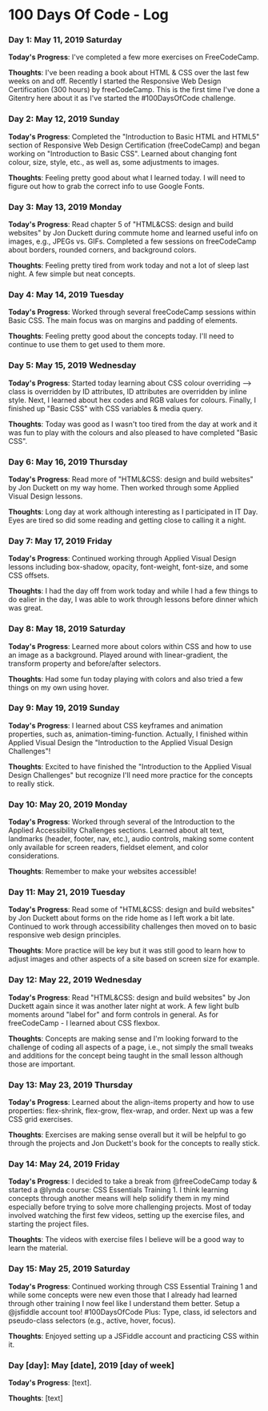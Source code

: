 # 100 Days Of Code - Log

### Day 1: May 11, 2019 Saturday

**Today's Progress**: I've completed a few more exercises on FreeCodeCamp.

**Thoughts**: I've been reading a book about HTML & CSS over the last few weeks on and off. Recently I started the Responsive Web Design Certification (300 hours) by freeCodeCamp. This is the first time I've done a Gitentry here about it as I've started the #100DaysOfCode challenge.

### Day 2: May 12, 2019 Sunday

**Today's Progress**: Completed the "Introduction to Basic HTML and HTML5" section of Responsive Web Design Certification (freeCodeCamp) and began working on "Introduction to Basic CSS". Learned about changing font colour, size, style, etc., as well as, some adjustments to images.

**Thoughts**: Feeling pretty good about what I learned today. I will need to figure out how to grab the correct info to use Google Fonts.


### Day 3: May 13, 2019 Monday

**Today's Progress**: Read chapter 5 of "HTML&CSS: design and build websites" by Jon Duckett during commute home and learned useful info on images, e.g., JPEGs vs. GIFs. Completed a few sessions on freeCodeCamp about borders, rounded corners, and background colors.

**Thoughts**: Feeling pretty tired from work today and not a lot of sleep last night. A few simple but neat concepts.

### Day 4: May 14, 2019 Tuesday

**Today's Progress**: Worked through several freeCodeCamp sessions within Basic CSS. The main focus was on margins and padding of elements.

**Thoughts**: Feeling pretty good about the concepts today. I'll need to continue to use them to get used to them more.

### Day 5: May 15, 2019 Wednesday

**Today's Progress**: Started today learning about CSS colour overriding --> class is overridden by ID attributes, ID attributes are overridden by inline style. Next, I learned about hex codes and RGB values for colours. Finally, I finished up "Basic CSS" with CSS variables & media query.

**Thoughts**: Today was good as I wasn't too tired from the day at work and it was fun to play with the colours and also pleased to have completed "Basic CSS".

### Day 6: May 16, 2019 Thursday

**Today's Progress**: Read more of "HTML&CSS: design and build websites" by Jon Duckett on my way home. Then worked through some Applied Visual Design lessons.

**Thoughts**: Long day at work although interesting as I participated in IT Day. Eyes are tired so did some reading and getting close to calling it a night.

### Day 7: May 17, 2019 Friday

**Today's Progress**: Continued working through Applied Visual Design lessons including box-shadow, opacity, font-weight, font-size, and some CSS offsets.

**Thoughts**: I had the day off from work today and while I had a few things to do ealier in the day, I was able to work through lessons before dinner which was great.

### Day 8: May 18, 2019 Saturday

**Today's Progress**: Learned more about colors within CSS and how to use an image as a background. Played around with linear-gradient, the transform property and before/after selectors.

**Thoughts**: Had some fun today playing with colors and also tried a few things on my own using hover.

### Day 9: May 19, 2019 Sunday

**Today's Progress**: I learned about CSS keyframes and animation properties, such as, animation-timing-function. Actually, I finished within Applied Visual Design the "Introduction to the Applied Visual Design Challenges"!

**Thoughts**: Excited to have finished the "Introduction to the Applied Visual Design Challenges" but recognize I'll need more practice for the concepts to really stick.

### Day 10: May 20, 2019 Monday

**Today's Progress**: Worked through several of the Introduction to the Applied Accessibility Challenges sections. Learned about alt text, landmarks (header, footer, nav, etc.), audio controls, making some content only available for screen readers, fieldset element, and color considerations.

**Thoughts**: Remember to make your websites accessible!

### Day 11: May 21, 2019 Tuesday

**Today's Progress**: Read some of "HTML&CSS: design and build websites" by Jon Duckett about forms on the ride home as I left work a bit late. Continued to work through accessibility challenges then moved on to basic responsive web design principles. 

**Thoughts**: More practice will be key but it was still good to learn how to adjust images and other aspects of a site based on screen size for example.

### Day 12: May 22, 2019 Wednesday

**Today's Progress**: Read "HTML&CSS: design and build websites" by Jon Duckett again since it was another later night at work. A few light bulb moments around "label for" and form controls in general. As for freeCodeCamp - I learned about CSS flexbox. 

**Thoughts**: Concepts are making sense and I'm looking forward to the challenge of coding all aspects of a page, i.e., not simply the small tweaks and additions for the concept being taught in the small lesson although those are important.

### Day 13: May 23, 2019 Thursday

**Today's Progress**: Learned about the align-items property and how to use properties: flex-shrink, flex-grow, flex-wrap, and order. Next up was a few CSS grid exercises.

**Thoughts**: Exercises are making sense overall but it will be helpful to go through the projects and Jon Duckett's book for the concepts to really stick.

### Day 14: May 24, 2019 Friday

**Today's Progress**: I decided to take a break from @freeCodeCamp today & started a @lynda course: CSS Essentials Training 1. I think learning concepts through another means will help solidify them in my mind especially before trying to solve more challenging projects. Most of today involved watching the first few videos, setting up the exercise files, and starting the project files.

**Thoughts**: The videos with exercise files I believe will be a good way to learn the material.

### Day 15: May 25, 2019 Saturday

**Today's Progress**: Continued working through CSS Essential Training 1 and while some concepts were new even those that I already had learned through other training I now feel like I understand them better. Setup a @jsfiddle account too! #100DaysOfCode Plus: Type, class, id selectors and pseudo-class selectors (e.g., active, hover, focus).

**Thoughts**: Enjoyed setting up a JSFiddle account and practicing CSS within it. 

### Day [day]: May [date], 2019 [day of week]

**Today's Progress**: [text].

**Thoughts**: [text]

